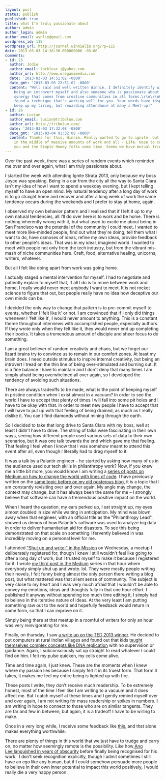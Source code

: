 ```yaml
---
layout: post
status: publish
published: true
title: what I'm truly passionate about
author: admin
author_login: admin
author_email: wynlim@gmail.com
wordpress_id: 115
wordpress_url: http://journal.winnielim.org/?p=115
date: 2013-03-03 14:18:30.000000000 -08:00
comments:
- id: 25
  author: Jodie
  author_email: locklear_j@yahoo.com
  author_url: http://www.oregamimedia.com
  date: '2013-03-03 14:51:02 -0800'
  date_gmt: '2013-03-03 22:51:02 -0800'
  content: "Well said and well written Winnie. I definitely identify with this post,
    being an introvert myself and also someone who is passionate about ideas and the
    synergy that comes from creative communities in all forms.\r\n\r\nGlad you've
    found a technique that's working well for you. Your words have inspired me to
    keep up my tiring, but rewarding attendance at many a Meet-up!"
- id: 26
  author: Lucian
  author_email: lucian@tribolum.com
  author_url: http://tribolum.com/
  date: '2013-03-03 17:32:08 -0800'
  date_gmt: '2013-03-04 01:32:08 -0800'
  content: Thanks for this, Winnie. Really wanted to go to ignite, but wrong continent,
    in the middle of massive amounts of work and all - Life. Hope to catch up with
    you and the Simple Honey folks some time. Seems we have mutual friends.
---
```

Over the past week, there was a series of random events which reminded me over and over again, what I am truly passionate about.

I started the week with attending Ignite Strata 2013, only because my boss Joyce was speaking. Being in a car from the city all the way to Santa Clara isn't my idea of how I want to spend a weekday evening, but I kept telling myself to have an open mind. My natural tendency after a long day of work is to go straight home and recover and after a long week of work the same tendency occurs during the weekends and I prefer to stay at home, again.

I observed my own behavior pattern and I realised that if I left it up to my own natural tendencies, all I'll do over here is to work and be home. There is nothing inherently wrong with it, but what used to excite me about being in San Francisco was the potential of the community I could meet. I wanted to meet more like-minded people, find out what they're doing, tell them what I want to do, have osmoses of ideas, refine my own ideas, provide feedback to other people's ideas. That was in my ideal, imagined world. I wanted to meet with people not only from the tech industry, but from the vibrant mis-mash of niche communities here. Craft, food, alternative healing, unicorns, writers, whatever.

But all I felt like doing apart from work was going home.

I actually staged a mental intervention for myself. I had to negotiate and patiently explain to myself that, if all I do is to move between work and home, I really would never meet anybody I want to meet. It is not rocket science to figure that out, but people really have no idea how deceptive our own minds can be.

I decided the only way to change that pattern is to pre-commit myself to events, whether I 'felt like it' or not. I am convinced that if I only did things whenever I 'felt like it', I would never amount to anything. This is a constant theme throughout interviews with accomplished people, especially authors. If they wrote only when they felt like it, they would never end up completing their books. It takes a tremendous amount of disciple and sheer focus to do something.

I am a great believer of random creativity and chaos, but we forget our lizard brains try to convince us to remain in our comfort zones. At least my brain does. I need outside stimulus to inspire internal creativity, but being an introvert I tread on the thin line of being over-stimulated and burning out. It is a fine balance I have to maintain and I don't deny that many times I am simply afraid being overwhelmed all over again, so I developed the tendency of avoiding such situations.

There are always tradeoffs to be made, what is the point of keeping myself in pristine condition when I exist almost in a vacuum? In order to see the world I have to accept that plenty of times I will fall into some pit holes and I have to be okay with that. In order to meet new people I have to accept that I will have to put up with that feeling of being drained, as much as I really dislike it. You can't find diamonds without mining through the earth.

So I decided to take that long drive to Santa Clara with my boss, well at least I didn't have to drive. The string of talks were fascinating in their own ways, seeing how different people used various sets of data to their own scenarios, but it was one talk towards the end which gave me that feeling. That feeling I feel when I know that I was somehow meant to attend this event after all, even though I literally had to drag myself to it.

It was a talk by a Palantir engineer – he started by asking how many of us in the audience used our tech skills in philanthropy work? Now, if you knew me a little bit more, you would know I am writing a <a href="https://medium.com/changing-the-world-with-lines-of-code/" target="_blank">series of posts on Medium on how to change the world with lines of code</a>. I have previously written on the <a href="http://fragmentedposterous.wordpress.com/2012/03/25/changing-lives-with-lines-of-code/" target="_blank">same topic before on my old posterous blog</a>, it is a topic that I am constantly revisiting over and over again. My angle may change, the context may change, but it has always been the same for me – I strongly believe that software can have a tremendous positive impact on the world.

When I heard the question, my ears perked up, I sat straight up, my eyes almost doubled in size while waiting in anticipation. My mind was blown away when that engineer, with an official title as the "Philanthropy Lead", showed us demos of how Palantir's software was used to analyze big data in order to deliver humanitarian aid for disasters. To see this being demonstrated on that scale on something I fervently believed in was incredibly moving on a personal level for me.

I attended <a href="http://www.meetup.com/shutupandwriteSFO/events/105987832/?_af_eid=105987832&amp;a=uc1_te&amp;_af=event" target="_blank">"Shut up and write!" in the Mission</a> on Wednesday, a meetup I deliberately registered for, though I knew I still wouldn't feel like going to after a long day of work, but I trusted myself to make it because I registered for it. I wrote <a href="https://medium.com/changing-the-world-with-lines-of-code/4a73e1fba22c" target="_blank">my third post in the Medium</a> series in that hour where everybody simply shut up and wrote. lol. They were mostly people writing their novels, I felt funny being almost the only person there writing a blog post, but what mattered was that silent sense of community. The subject is very close to my heart and I was very much afraid that I wouldn't be able to convey my emotions, ideas and thoughts fully in that one hour effort. I published it anyway without spending too much time editing it, I simply had to believe in the iterative nature of ideas. At the very least I am putting something raw out to the world and hopefully feedback would return in some form, so that I can improve on it.

Simply being there at that meetup in a roomful of writers for only an hour was very reinvigorating for me.

Finally, on thursday, I saw <a href="http://bits.blogs.nytimes.com/2013/02/27/one-on-one-sugata-mitra-2013-ted-prize-winner/" target="_blank">a write up on the TED 2013 winner</a>. He decided to put computers at rural Indian villages and found out that kids <a href="http://www.theverge.com/2013/2/27/4028174/beyond-televangelism-inside-teds-new-gospel" target="_blank">taught themselves complex concepts like DNA replication</a> with no supervision or guidance. Again, I subconsciously sat up straight to read whatever I could find on him. I felt my pulse quicken, my cells come alive.

Time and time again, I just knew. These are the moments when I knew where my passion lies because I simply felt it in its truest form. That form it takes, it makes me feel my entire being is lighted up with fire.

These posts I write, they don't receive much readership. To be extremely honest, most of the time I feel like I am writing to a vacuum and it does affect me. But I catch myself at these times and I gently remind myself over and over again, I am not writing for mass readership or spikes in numbers. I am writing in hope to connect to those who are on similar tangents. They are far and few in between, but again, it is a tradeoff I have to be willing to make.

Once in a very long while, I receive some feedback like <a href="http://www.meetup.com/shutupandwriteSFO/events/105987832/?_af_eid=105987832&amp;a=uc1_te&amp;_af=event" target="_blank">this</a>, and that alone makes everything worthwhile.

There are plenty of things in this world that we just have to trudge and carry on, no matter how seemingly remote is the possibility. Like how<a href="http://jeffjlin.com/2013/02/23/ang-lee-and-the-uncertainty-of-success/" target="_blank"> Ang Lee languished in years of obscurity</a> before finally being recognised for his work.  I don't seek recognition explicitly, though I admit sometimes I still have an ego like any human, but if I could somehow persuade more people to believe in their own inner potential to impact this world positively, I would really die a very happy person.

